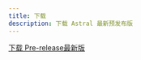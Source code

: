 ```yaml
---
title: 下载
description: 下载 Astral 最新预发布版
---
```


[下载 Pre-release最新版](https://github.com/ldoubil/astral/releases/download/v2.0.0-beta.106/app-release-arm64-v8a.apk)

